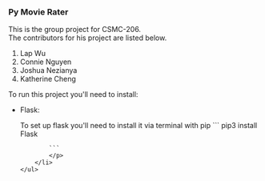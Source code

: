 <h3>Py Movie Rater</h3>
<div>
    <p>This is the group project for CSMC-206. <br>The contributors for his project are listed below.</p>
    <ol>
        <li> Lap Wu </li>
        <li> Connie Nguyen</li>
        <li> Joshua Nezianya </li>
        <li> Katherine Cheng </li>
    </ol>
    <p>To run this project you'll need to install: </p>
    <ul>
        <li>Flask: 
            <p>To set up flask you'll need to install it via terminal with pip
            ``` 
                pip3 install Flask

            ```
            </p>
        </li>
    </ul>
 </div>


